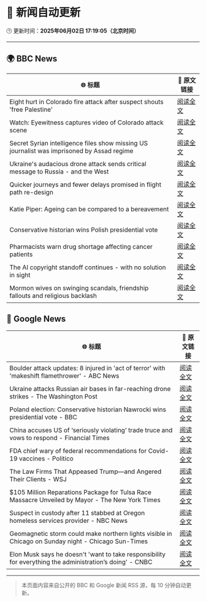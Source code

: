 # 🧠 新闻自动更新

🕒 更新时间：**2025年06月02日 17:19:05（北京时间）**

---

## 🌍 BBC News

| 🌐 标题 | 🔗 原文链接 |
|--------|-------------|
| Eight hurt in Colorado fire attack after suspect shouts 'free Palestine' | [阅读全文](https://www.bbc.com/news/articles/cev47ze8vp3o) |
| Watch: Eyewitness captures video of Colorado attack scene | [阅读全文](https://www.bbc.com/news/videos/cev478djx4zo) |
| Secret Syrian intelligence files show missing US journalist was imprisoned by Assad regime | [阅读全文](https://www.bbc.com/news/articles/cn84z5e8jjzo) |
| Ukraine's audacious drone attack sends critical message to Russia - and the West | [阅读全文](https://www.bbc.com/news/articles/c0r1jv0rn0ko) |
| Quicker journeys and fewer delays promised in flight path re-design | [阅读全文](https://www.bbc.com/news/articles/c1e69qv1qwjo) |
| Katie Piper: Ageing can be compared to a bereavement | [阅读全文](https://www.bbc.com/news/articles/cx2j0jy7lreo) |
| Conservative historian wins Polish presidential vote | [阅读全文](https://www.bbc.com/news/articles/cx27897vedno) |
| Pharmacists warn drug shortage affecting cancer patients | [阅读全文](https://www.bbc.com/news/articles/c3wdlxdj6x3o) |
| The AI copyright standoff continues - with no solution in sight | [阅读全文](https://www.bbc.com/news/articles/clyrgv2n190o) |
| Mormon wives on swinging scandals, friendship fallouts and religious backlash | [阅读全文](https://www.bbc.com/news/articles/c20ndp1yzkxo) |

## 📰 Google News

| 🌐 标题 | 🔗 原文链接 |
|--------|-------------|
| Boulder attack updates: 8 injured in 'act of terror' with 'makeshift flamethrower' - ABC News | [阅读全文](https://news.google.com/rss/articles/CBMiogFBVV95cUxQM2JBUFk3QnU2QnNjNFpNV3N2NWZHRjlLUExSQ2hDb0cwWWVNM1JsLV9TU3NPOWt5aE5tVGlycC1sbkJNZE1vTjRCeGNiaEloTE1uXzU0N2VJZy1YdXI0b3Q1NDJRRTVBT05fVHZpc21WS3hOOGFvNGNGSG45SkNCT0pVZDB1V3JLaTZpY24yai1CWlB6bXlpcFR5OHdzVjAtR1HSAacBQVVfeXFMT2dTWUhXLUxuNVRTb2huRmdaMDktT2didGY2RGdVdlpiTVNmeEZpXzRyTTFtMXRfaUJNSG52cVRBRHE0Z0twX1VUbFFqZ2JUX2tWOFFKUjB4aWpjMm5tUkRnUGJkUXB6Vkh0UXlPcUc2YzRuOVp4TDlxbHNMU25yYTcyVUpIWlZqbWhIUHVnZHZycWdyOWdnYXg4SDM0bDk0Q0tCUE1SdVE?oc=5) |
| Ukraine attacks Russian air bases in far-reaching drone strikes - The Washington Post | [阅读全文](https://news.google.com/rss/articles/CBMikgFBVV95cUxNV2c4cGtWY3pJSDd4NjhyWmoycW8wa1lvUDF1SE1uREFmSmRIQlNXMllISEpCbVlVWWFaTF9tcUpyRFFNNGFJNjkwMmdsZGIzVjVUVFJqa1pjM3h1R3RHazZUZjBOczBob0hkS0dvSmFfZ1gyZzB6Q25vZVZPMFNseUZZQWRWOVdQa2NUSGNEdEJTZw?oc=5) |
| Poland election: Conservative historian Nawrocki wins presidential vote - BBC | [阅读全文](https://news.google.com/rss/articles/CBMiWkFVX3lxTE9Vb0ZUZXhEZ0ZuNzVLcjFZc0Y2c2FrOXhPakFWRVlDVGF3bGNfNF9YcnhWSDJLdGJHUHR4a3UxWkNDeF9VWGYyd0NXZnFCem9QaURBdXdpNXk3d9IBX0FVX3lxTFBaX2VSaWV1b2xEbTlBZHFTUGhTenBMQ3Ata0RnYU13bEY4Y01uY21EQkNiWmtXSkRPeEFwNHdoQVduNE9kZGN5SVQzMFRFNDNfS1hUTDhHeFJsUWxEN2dJ?oc=5) |
| China accuses US of ‘seriously violating’ trade truce and vows to respond - Financial Times | [阅读全文](https://news.google.com/rss/articles/CBMicEFVX3lxTE9uUHAycEswYUUyQ3QyZVZmMnVKckNIZHV4YWZmYWZTUjdXQmVBMmgtTmxDNEVhUktmbWtJSC13UEtEdmdIRW9wMEJPc3lGTm02QWE0SjNKdjJ3RjFTUlNYZWVuOHN1cUVLRHhqeWtDejM?oc=5) |
| FDA chief wary of federal recommendations for Covid-19 vaccines - Politico | [阅读全文](https://news.google.com/rss/articles/CBMiqgFBVV95cUxPdEF2eFpMQlZldlJHV2lhS0NsRm9YVS1oRm13cTBCUFFFNjhib3EwZDl6UEg5X2lLNG1Wd1JEaVQtVUF5WHdLVlBTYlVtS0ptVWUwaXh1SHduX0kzek1nd1VFZnNjVUgycDNEMzRhNFNPcTk2SVloSEhCdmtyaUhRdnVZN1QtRjQ4ZXpFX2dPQVBXVGFfckVXUHFuQzM5VUJZd2xQYXNCSkFYZw?oc=5) |
| The Law Firms That Appeased Trump—and Angered Their Clients - WSJ | [阅读全文](https://news.google.com/rss/articles/CBMiekFVX3lxTE42OVNWdkhrZERJV0FJZEZ4YkJqYVhGVFZNRk9kemlyZGJUQmI0QVFldnFPbXZ6ZmlCUHdncGRxcEZwR3lSX1cyZ0pGSTZuSTdlbTVsSjNLdGZSSGR3X1ZWUkRHOXptX2Q5aG1uVXUzb1RPcl9nTVc1RUV3?oc=5) |
| $105 Million Reparations Package for Tulsa Race Massacre Unveiled by Mayor - The New York Times | [阅读全文](https://news.google.com/rss/articles/CBMif0FVX3lxTE9QejlCalBKb2pqYkwyQVhhd05lM0JvV1d3R0dpRVFHQzBROGRZRDBJMmJwTkxiT0xCNU1uR3lrYXFITjk5bzQ2M3ZyTWxER1RVb0ZmMzQxVjdEMlRHd3JPeVZJclNjejNxWU5LY3FlQ2dMbGM4ajVpNVdnb2tzMzA?oc=5) |
| Suspect in custody after 11 stabbed at Oregon homeless services provider - NBC News | [阅读全文](https://news.google.com/rss/articles/CBMiqAFBVV95cUxOb2kzd1V5S3ZkT05ZYlVFX0ozamRHUUVFU2lXMHRxOFBTTHktWFp2ekJueFdOSDRVS2N2dkt5c2hHbXJtQ18tUG13U2hVbzctYTdENXg0N2NUSlpXNEUtMkNaZjdXcnJaWkdCeHBFMjZVNW9PYWg0NkpadzJyZHNNdm91bzEtWFBmTERqSVFDQkRqUHJxN1Z4NUhVbDh6YmtJM1dFeXRNMTjSAVZBVV95cUxOT3FrN0luOWdXX21peDZKN3psTVNybkZKY21LazhBQXhzR25DcG0ySTd1SDVyUjRJNWV4VU1QdHlkWTdkRHo4RTA0TWhKN3ZGT19PcUZTZw?oc=5) |
| Geomagnetic storm could make northern lights visible in Chicago on Sunday night - Chicago Sun-Times | [阅读全文](https://news.google.com/rss/articles/CBMixgFBVV95cUxPV1J5SXdyN0xmdTZZUjBrNHJqbmJaVU8wNVZUM0RpMW5PQVp2WFJNTDF3RXZtdU04dGZtQThuN1h1TEFud2dxY0RDLVZyZGtvOWNtS1NOLUszUTV3NnN5djlyYlNvVVZaM3ZnWkFnbDZRLXl3MGhRakdTUXA5NDJIWklOcFg3TDljdElVNW5fZ1ZNckpDanB3TmdCcDdSWWd3UjRvYjZkZTZ1aEVBc1lZcHd4TS1pQUc1Z2VXUkhQVVJCRUMyRXc?oc=5) |
| Elon Musk says he doesn't 'want to take responsibility for everything the administration’s doing' - CNBC | [阅读全文](https://news.google.com/rss/articles/CBMinAFBVV95cUxOTDVLTTBBMGFFdGlSU1NzUC1rYThSVlFZV3RvWnZsYzFtcVZEMnA2T1hhSE5wWEdUQkdmX0p3QV9qbndtUlhnVHBkTXFDRjR3VGRQdFBUYjNCQnpqaUwtQ3d2X08zc2FualpBdHktdjVHZ3Nhc0xsZi02TDh2Sy1vUTNJWmRiNC14Zi1fcWpLWk15Nk5NV0d3VFNodzTSAaIBQVVfeXFMTXlxdThMMVpvTDl6dEIyNWREMmRZcHRZdzVxU2tTVG1GaTRDbXJsbW90dVM2OFdBeHJrUnFyQU1SYzJrYm9WS2NRR0ZDUDNaX0I3bDZXWFZTMUQ5elhtLUdNcjJpZ1dDQUxtdWdkcXZ1MUV6N0FnTzZZZnU1R2dDamFKMERhYmdpeWRkdnVMTXR5dHpOVGpZbE5ZdFlWeDA2RnZ3?oc=5) |

---
> 本页面内容来自公开的 BBC 和 Google 新闻 RSS 源，每 10 分钟自动更新。